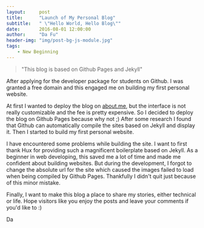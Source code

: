 ```yaml
---
layout:     post
title:      "Launch of My Personal Blog"
subtitle:   " \"Hello World, Hello Blog\""
date:       2016-08-01 12:00:00
author:     "Da Fu"
header-img: "img/post-bg-js-module.jpg"
tags:
    - New Beginning
---
```


> "This blog is based on Github Pages and Jekyll"

After applying for the developer package for students on Github. I was granted a free domain and this engaged me on building my first personal website.

At first I wanted to deploy the blog on [about.me](about.me), but the interface is not really customizable and the fee is pretty expensive. So I decided to deploy the blog on Github Pages because why not ;) After some research I found that Github can automatically compile the sites based on Jekyll and display it. Then I started to build my first personal website.

I have encountered some problems while building the site. I want to first thank Hux for providing such a magnificent boilerplate based on Jekyll. As a beginner in web developing, this saved me a lot of time and made me confident about building websites. But during the development, I forgot to change the absolute url for the site which caused the images failed to load when being compiled by Github Pages. Thankfully I didn't quit just because of this minor mistake.

Finally, I want to make this blog a place to share my stories, either technical or life. Hope visitors like you enjoy the posts and leave your comments if you'd like to :)

Da
